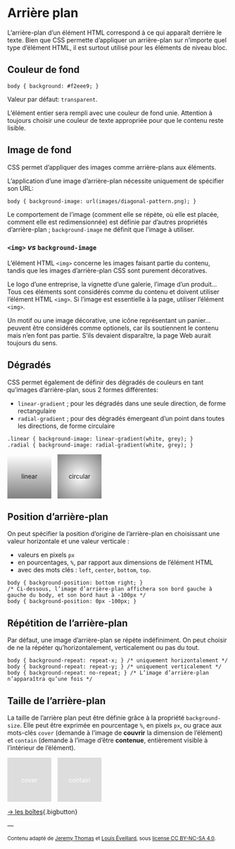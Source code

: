 # Arrière plan

L’arrière-plan d’un élément HTML correspond à ce qui apparaît derrière le texte. Bien que CSS permette d’appliquer un arrière-plan sur n’importe quel type d’élément HTML, il est surtout utilisé pour les éléments de niveau bloc.

## Couleur de fond

```
body { background: #f2eee9; }
```

Valeur par défaut: `transparent`.

L’élément entier sera rempli avec une couleur de fond unie. Attention à toujours choisir une couleur de texte appropriée pour que le contenu reste lisible.

## Image de fond

CSS permet d’appliquer des images comme arrière-plans aux éléments.

L’application d’une image d’arrière-plan nécessite uniquement de spécifier son URL:
```
body { background-image: url(images/diagonal-pattern.png); }
```
Le comportement de l’image (comment elle se répète, où elle est placée, comment elle est redimensionnée) est définie par d’autres propriétés d’arrière-plan ; `background-image` ne définit que l’image à utiliser.

### `<img>` *vs* `background-image`

L’élément HTML `<img>` concerne les images faisant partie du contenu, tandis que les images d’arrière-plan CSS sont purement décoratives.

Le logo d’une entreprise, la vignette d’une galerie, l’image d’un produit… Tous ces éléments sont considérés comme du contenu et doivent utiliser l’élément HTML `<img>`. Si l’image est essentielle à la page, utiliser l’élément `<img>`.

Un motif ou une image décorative, une icône représentant un panier… peuvent être considérés comme optionels, car ils soutiennent le contenu mais n’en font pas partie. S’ils devaient disparaître, la page Web aurait toujours du sens.


## Dégradés

CSS permet également de définir des dégradés de couleurs en tant qu’images d’arrière-plan, sous 2 formes différentes:

- `linear-gradient` ; pour les dégradés dans une seule direction, de forme rectangulaire
- `radial-gradient` ; pour des dégradés émergeant d’un point dans toutes les directions, de forme circulaire

```
.linear { background-image: linear-gradient(white, grey); }
.radial { background-image: radial-gradient(white, grey); }
```

<style>
.backgroundboxes { display:flex;}
.backgroundbox { display:inline-block; height:100px; width:100px; margin:0 1em 0 0; display:flex; justify-content:center; align-items:center}
.linear { background-image: linear-gradient(white, grey); }
.radial { background-image: radial-gradient(white, grey); }
.cover, .contain { background:#ddd url(sunset-r.jpg) no-repeat center; color:white; }
.cover { background-size:cover; }
.contain { background-size:contain; }
</style>

<div class="backgroundboxes">
    <div class="backgroundbox linear">linear</div>
    <div class="backgroundbox radial">circular</div>
</div>

## Position d’arrière-plan

On peut spécifier la position d’origine de l’arrière-plan en choisissant une valeur horizontale et une valeur verticale :

- valeurs en pixels `px`
- en pourcentages, `%`, par rapport aux dimensions de l’élément HTML
- avec des mots clés : `left`, `center`, `bottom`, `top`.

```
body { background-position: bottom right; }
/* Ci-dessous, l’image d’arrière-plan affichera son bord gauche à gauche du body, et son bord haut à -100px */
body { background-position: 0px -100px; }

```

## Répétition de l’arrière-plan

Par défaut, une image d’arrière-plan se répète indéfiniment. On peut choisir de ne la répéter qu’horizontalement, verticalement ou pas du tout.
```
body { background-repeat: repeat-x; } /* uniquement horizontalement */
body { background-repeat: repeat-y; } /* uniquement verticalement */
body { background-repeat: no-repeat; } /* L’image d’arrière-plan n’apparaîtra qu’une fois */
```

## Taille de l’arrière-plan

La taille de l’arrière plan peut être définie grâce à la propriété `background-size`. Elle peut être exprimée en pourcentage `%`, en pixels `px`, ou grace aux mots-clés `cover` (demande à l’image de **couvrir** la dimension de l’élément) et `contain` (demande à l’image d’être **contenue**, entièrement visible à l’intérieur de l’élément).

<div class="backgroundboxes">
    <div class="backgroundbox cover">cover</div>
    <div class="backgroundbox contain">contain</div>
</div>



[→ les boîtes](../box/){.bigbutton}

—

<small>Contenu adapté de [Jeremy Thomas](https://marksheet.io) et [Louis Éveillard](http://pca.louiseveillard.com/),  sous [license CC BY-NC-SA 4.0](https://creativecommons.org/licenses/by-nc-sa/4.0/). </small>
